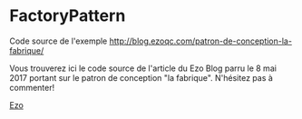 # FactoryPattern
Code source de l'exemple http://blog.ezoqc.com/patron-de-conception-la-fabrique/

Vous trouverez ici le code source de l'article du Ezo Blog parru le 8 mai 2017 portant sur le patron de conception "la fabrique". N'hésitez pas à commenter!

<a href="http://www.ezoqc.com" target="_blank">Ezo</a>
